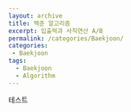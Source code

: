 ```yaml
---
layout: archive
title: 백준 알고리즘
excerpt: 입출력과 사칙연산 A/B
permalink: /categories/Baekjoon/
categories: 
 - Baekjoon
tags:
  - Baekjoon
  - Algorithm
---
```


테스트